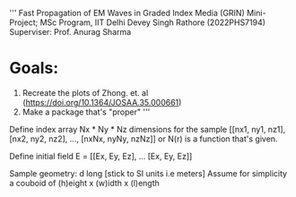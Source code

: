 '''
Fast Propagation of EM Waves in Graded Index Media (GRIN)
Mini-Project; MSc Program, IIT Delhi
Devey Singh Rathore (2022PHS7194)
Superviser: Prof. Anurag Sharma

# Goals:
1) Recreate the plots of Zhong. et. al (https://doi.org/10.1364/JOSAA.35.000661) 
2) Make a package that's "proper"
''' 

Define index array
Nx * Ny * Nz dimensions for the sample
[[nx1, ny1, nz1], [nx2, ny2, nz2], ..., [nxNx, nyNy, nzNz]]
or N(r) is a function that's given.


Define initial field
E = [[Ex, Ey, Ez], ... [Ex, Ey, Ez]]


Sample geometry: d long [stick to SI units i.e meters]
Assume for simplicity a couboid of (h)eight x (w)idth x (l)ength 
